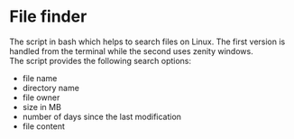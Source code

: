 # File finder
The script in bash which helps to search files on Linux. The first version is handled from the terminal while the second uses zenity windows.<br>
The script provides the following search options:
* file name
* directory name
* file owner
* size in MB
* number of days since the last modification
* file content
